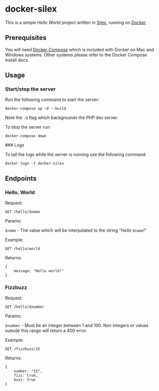 # docker-silex

This is a simple _Hello World_ project written in [Silex](http://silex.sensiolabs.org/), running on [Docker](http://www.docker.com/).

## Prerequisites

You will need [Docker Compose](https://docs.docker.com/compose/install) which is included with Docker on Mac and Windows systems. Other systems please refer to the Docker Compose install docs.

## Usage


### Start/stop the server
Run the following command to start the server:

```
docker-compose up -d --build
```

Note the `-d` flag which backgrounds the PHP dev server.

To stop the server run:

```
docker-compose down
```

### Logs

To tail the logs while the server is running use the following command:

```
docker logs -f docker-silex 
```

## Endpoints

### Hello, World

Request:
```
GET /hello/$name
```
Params:

`$name` - The value which will be interpolated to the string "Hello `$name`!"

Example:
```
GET /hello/world
```
Returns:

```
{
    message: "Hello world!"
}
```

### Fizzbuzz

Request:
```
GET /hello/$number
```
Params:

`$number` - Must be an integer between 1 and 100. Non integers or values outside this range will return a 400 error.

Example:
```
GET /fizzbuzz/15
```
Returns:

```
{
    number: "15",
    fizz: true,
    buzz: true
}
```
